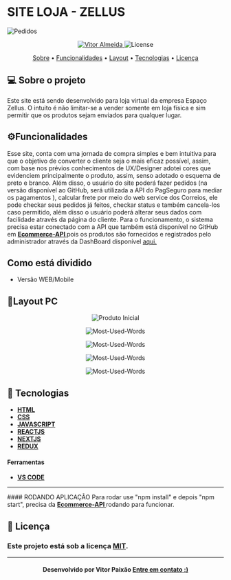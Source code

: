 

<p align="center">
  <h1> SITE LOJA - ZELLUS  </h1>
   <img src="https://github.com/vitorpaixaoa/siteEcommerce/blob/master/static/img-site/Pagina-inicial.png" alt="Pedidos" />
</p>

<!-- Badges -->
<p align="center">
   <a href="https://www.linkedin.com/in/alan-vitor-paix%C3%A3o-almeida-44651117b/">
      <img alt="Vitor Almeida" src="https://img.shields.io/badge/-Vitor Paixão-blue?style=flat&logo=Linkedin&logoColor=bluee" />
   </a>
  <img alt="License" src="https://img.shields.io/badge/license-MIT-blue">
</p>

<!-- Indice-->
<p align="center">
 <a href="#-sobre-o-projeto">Sobre</a> •
 <a href="#-Funcionalidades">Funcionalidades</a> • 
 <a href="#-Layout">Layout</a> •  
 <a href="#-Tecnologias">Tecnologias</a> • 
 <a href="#-licença">Licença</a>
</p>

<!--Sobre o projeto-->
## 💻 Sobre o projeto

Este site está sendo desenvolvido para loja virtual da empresa Espaço Zellus. O intuito é não limitar-se a vender somente em loja física e sim permitir que os produtos sejam enviados para qualquer lugar.
<!--Funcionalidades-->
## ⚙️Funcionalidades

   Esse site, conta com uma jornada de compra simples e bem intuitiva para que o objetivo de converter o cliente seja o mais eficaz possível, assim, com base nos prévios conhecimentos de UX/Designer adotei cores que evidenciem principalmente o produto, assim, senso adotado o esquema de preto e branco. Além disso, o usuário do site poderá fazer pedidos (na versão disponível ao GitHub, será utilizada a API do PagSeguro para mediar os pagamentos ), calcular frete por meio do web service dos Correios, ele pode checkar seus pedidos já feitos, checkar status e também cancela-los caso permitido, além disso o usuário poderá alterar seus dados com facilidade através da página do cliente. Para o funcionamento, o sistema precisa estar conectado com a API que também está disponível no GitHub em <a href="https://github.com/vitorpaixaoa/api_rest_ecommerce"> <strong> Ecommerce-API </strong> </a> pois os produtos são fornecidos e registrados pelo administrador  através da DashBoard disponível <a href="https://github.com/vitorpaixaoa/dashboard_ecommerce">aqui.</a>

<!--Funcionalidades-->
## Como está dividido
 - Versão WEB/Mobile

<!--layout-->
## 🎨Layout PC

<p align="center">
   <img src="https://github.com/vitorpaixaoa/siteEcommerce/blob/master/static/img-site/produto-pagina-inicial.png" alt="Produto Inicial" />
</p>
<p align="center">
   <img src="https://github.com/vitorpaixaoa/siteEcommerce/blob/master/static/img-site/produto.png" alt="Most-Used-Words" />
</p>
<p align="center">
   <img src="https://github.com/vitorpaixaoa/siteEcommerce/blob/master/static/img-site/carrinho.png" alt="Most-Used-Words" />
</p>
<p align="center">
   <img src="https://github.com/vitorpaixaoa/siteEcommerce/blob/master/static/img-site/checkout.png" alt="Most-Used-Words" />
</p>
<p align="center">
   <img src="https://github.com/vitorpaixaoa/siteEcommerce/blob/master/static/img-site/area-cliente.png" alt="Most-Used-Words" />
</p>

<!--layout-->
## 🚀  Tecnologias
- [**HTML** ]()
- [**CSS**]()
- [**JAVASCRIPT**]()
- [**REACTJS**]()
- [**NEXTJS**]()
- [**REDUX**]()



#### Ferramentas
- [**VS CODE**]()
<hr/>
#### RODANDO APLICAÇÃO
Para rodar use "npm install" e depois "npm start", precisa da <a href="https://github.com/vitorpaixaoa/api_rest_ecommerce"> <strong> Ecommerce-API </strong> </a> rodando para funcionar.

<!--License session-->
## 📝 Licença
### Este projeto está sob a licença [MIT](./LICENSE).
---

<h4 align=center>Desenvolvido por Vitor Paixão <a href="https://www.linkedin.com/in/alan-vitor-paix%C3%A3o-almeida-44651117b/"> <strong>Entre em contato</strong> :)</a></a></h4>

